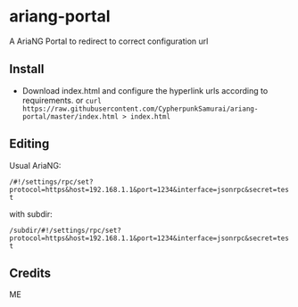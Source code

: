 # ariang-portal
A AriaNG Portal to redirect to correct configuration url

## Install

* Download index.html and configure the hyperlink urls according to requirements.
  or ```curl https://raw.githubusercontent.com/CypherpunkSamurai/ariang-portal/master/index.html > index.html```

## Editing

Usual AriaNG:

```/#!/settings/rpc/set?protocol=https&host=192.168.1.1&port=1234&interface=jsonrpc&secret=test```

with subdir:

```/subdir/#!/settings/rpc/set?protocol=https&host=192.168.1.1&port=1234&interface=jsonrpc&secret=test```

## Credits

ME